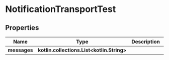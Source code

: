 
# NotificationTransportTest

## Properties
Name | Type | Description | Notes
------------ | ------------- | ------------- | -------------
**messages** | **kotlin.collections.List&lt;kotlin.String&gt;** |  | 



